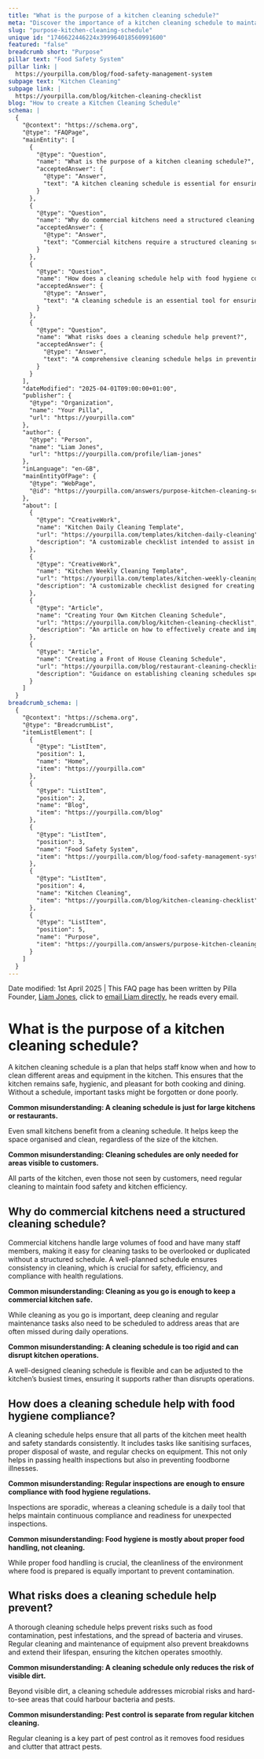 ```yaml
---
title: "What is the purpose of a kitchen cleaning schedule?"
meta: "Discover the importance of a kitchen cleaning schedule to maintain hygiene, ensure food safety, and comply with health standards in both commercial and small kitchens."
slug: "purpose-kitchen-cleaning-schedule"
unique id: "1746622446224x399964018560991600"
featured: "false"
breadcrumb short: "Purpose"
pillar text: "Food Safety System"
pillar link: |
  https://yourpilla.com/blog/food-safety-management-system
subpage text: "Kitchen Cleaning"
subpage link: |
  https://yourpilla.com/blog/kitchen-cleaning-checklist
blog: "How to create a Kitchen Cleaning Schedule"
schema: |
  {
    "@context": "https://schema.org",
    "@type": "FAQPage",
    "mainEntity": [
      {
        "@type": "Question",
        "name": "What is the purpose of a kitchen cleaning schedule?",
        "acceptedAnswer": {
          "@type": "Answer",
          "text": "A kitchen cleaning schedule is essential for ensuring the kitchen is safe, hygienic, and pleasant for cooking and dining. It helps staff understand when and how to clean different areas and equipment, preventing the forgetfulness or poor execution of cleaning tasks. It maintains order and cleanliness in kitchens of any size."
        }
      },
      {
        "@type": "Question",
        "name": "Why do commercial kitchens need a structured cleaning schedule?",
        "acceptedAnswer": {
          "@type": "Answer",
          "text": "Commercial kitchens require a structured cleaning schedule because of the large volume of food they handle and the number of staff involved. Such a schedule ensures consistency in cleaning tasks, crucial for maintaining safety, efficiency, and compliance with health regulations. It addresses areas often missed during routine cleaning and facilitates the necessary deep cleaning and maintenance."
        }
      },
      {
        "@type": "Question",
        "name": "How does a cleaning schedule help with food hygiene compliance?",
        "acceptedAnswer": {
          "@type": "Answer",
          "text": "A cleaning schedule is an essential tool for ensuring continuous food hygiene compliance in a kitchen. It includes tasks like sanitising surfaces, proper waste disposal, and regular checks on equipment, helping kitchens pass health inspections and prevent foodborne illnesses by maintaining a consistently clean environment."
        }
      },
      {
        "@type": "Question",
        "name": "What risks does a cleaning schedule help prevent?",
        "acceptedAnswer": {
          "@type": "Answer",
          "text": "A comprehensive cleaning schedule helps in preventing various risks including food contamination, pest infestations, and the spread of bacteria and viruses. It also involves regular maintenance of equipment, which prevents breakdowns and prolongs equipment lifespan, ensuring smooth kitchen operations."
        }
      }
    ],
    "dateModified": "2025-04-01T09:00:00+01:00",
    "publisher": {
      "@type": "Organization",
      "name": "Your Pilla",
      "url": "https://yourpilla.com"
    },
    "author": {
      "@type": "Person",
      "name": "Liam Jones",
      "url": "https://yourpilla.com/profile/liam-jones"
    },
    "inLanguage": "en-GB",
    "mainEntityOfPage": {
      "@type": "WebPage",
      "@id": "https://yourpilla.com/answers/purpose-kitchen-cleaning-schedule"
    },
    "about": [
      {
        "@type": "CreativeWork",
        "name": "Kitchen Daily Cleaning Template",
        "url": "https://yourpilla.com/templates/kitchen-daily-cleaning",
        "description": "A customizable checklist intended to assist in daily cleaning routines for kitchen environments."
      },
      {
        "@type": "CreativeWork",
        "name": "Kitchen Weekly Cleaning Template",
        "url": "https://yourpilla.com/templates/kitchen-weekly-cleaning",
        "description": "A customizable checklist designed for creating detailed weekly cleaning schedules in kitchens."
      },
      {
        "@type": "Article",
        "name": "Creating Your Own Kitchen Cleaning Schedule",
        "url": "https://yourpilla.com/blog/kitchen-cleaning-checklist",
        "description": "An article on how to effectively create and implement your own kitchen cleaning schedules."
      },
      {
        "@type": "Article",
        "name": "Creating a Front of House Cleaning Schedule",
        "url": "https://yourpilla.com/blog/restaurant-cleaning-checklists",
        "description": "Guidance on establishing cleaning schedules specifically for front-of-house areas in restaurants."
      }
    ]
  }
breadcrumb_schema: |
  {
    "@context": "https://schema.org",
    "@type": "BreadcrumbList",
    "itemListElement": [
      {
        "@type": "ListItem",
        "position": 1,
        "name": "Home",
        "item": "https://yourpilla.com"
      },
      {
        "@type": "ListItem",
        "position": 2,
        "name": "Blog",
        "item": "https://yourpilla.com/blog"
      },
      {
        "@type": "ListItem",
        "position": 3,
        "name": "Food Safety System",
        "item": "https://yourpilla.com/blog/food-safety-management-system"
      },
      {
        "@type": "ListItem",
        "position": 4,
        "name": "Kitchen Cleaning",
        "item": "https://yourpilla.com/blog/kitchen-cleaning-checklist"
      },
      {
        "@type": "ListItem",
        "position": 5,
        "name": "Purpose",
        "item": "https://yourpilla.com/answers/purpose-kitchen-cleaning-schedule"
      }
    ]
  }
---
```


Date modified: 1st April 2025 | This FAQ page has been written by Pilla Founder, [Liam Jones](https://yourpilla.com/profile/liam-jones), click to [email Liam directly](https://mailto:liam@yourpilla.com), he reads every email.

# What is the purpose of a kitchen cleaning schedule?

A kitchen cleaning schedule is a plan that helps staff know when and how to clean different areas and equipment in the kitchen. This ensures that the kitchen remains safe, hygienic, and pleasant for both cooking and dining. Without a schedule, important tasks might be forgotten or done poorly.

**Common misunderstanding: A cleaning schedule is just for large kitchens or restaurants.**

Even small kitchens benefit from a cleaning schedule. It helps keep the space organised and clean, regardless of the size of the kitchen.

**Common misunderstanding: Cleaning schedules are only needed for areas visible to customers.**

All parts of the kitchen, even those not seen by customers, need regular cleaning to maintain food safety and kitchen efficiency.

## Why do commercial kitchens need a structured cleaning schedule?

Commercial kitchens handle large volumes of food and have many staff members, making it easy for cleaning tasks to be overlooked or duplicated without a structured schedule. A well-planned schedule ensures consistency in cleaning, which is crucial for safety, efficiency, and compliance with health regulations.

**Common misunderstanding: Cleaning as you go is enough to keep a commercial kitchen safe.**

While cleaning as you go is important, deep cleaning and regular maintenance tasks also need to be scheduled to address areas that are often missed during daily operations.

**Common misunderstanding: A cleaning schedule is too rigid and can disrupt kitchen operations.**

A well-designed cleaning schedule is flexible and can be adjusted to the kitchen’s busiest times, ensuring it supports rather than disrupts operations.

## How does a cleaning schedule help with food hygiene compliance?

A cleaning schedule helps ensure that all parts of the kitchen meet health and safety standards consistently. It includes tasks like sanitising surfaces, proper disposal of waste, and regular checks on equipment. This not only helps in passing health inspections but also in preventing foodborne illnesses.

**Common misunderstanding: Regular inspections are enough to ensure compliance with food hygiene regulations.**

Inspections are sporadic, whereas a cleaning schedule is a daily tool that helps maintain continuous compliance and readiness for unexpected inspections.

**Common misunderstanding: Food hygiene is mostly about proper food handling, not cleaning.**

While proper food handling is crucial, the cleanliness of the environment where food is prepared is equally important to prevent contamination.

## What risks does a cleaning schedule help prevent?

A thorough cleaning schedule helps prevent risks such as food contamination, pest infestations, and the spread of bacteria and viruses. Regular cleaning and maintenance of equipment also prevent breakdowns and extend their lifespan, ensuring the kitchen operates smoothly.

**Common misunderstanding: A cleaning schedule only reduces the risk of visible dirt.**

Beyond visible dirt, a cleaning schedule addresses microbial risks and hard-to-see areas that could harbour bacteria and pests.

**Common misunderstanding: Pest control is separate from regular kitchen cleaning.**

Regular cleaning is a key part of pest control as it removes food residues and clutter that attract pests.